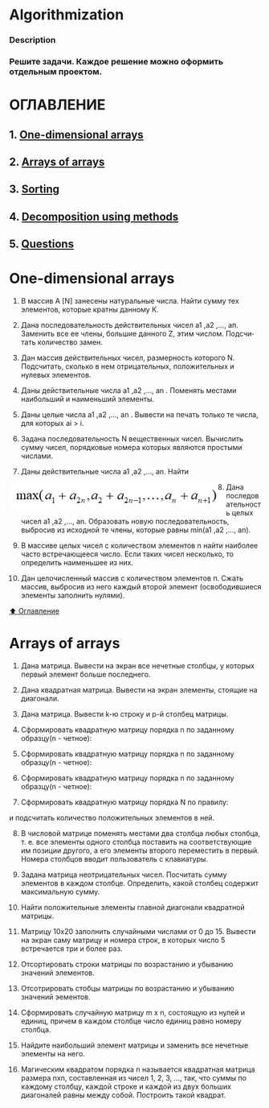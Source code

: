 # Algorithmization
### Description
### Решите задачи. Каждое решение можно оформить отдельным проектом.
# ОГЛАВЛЕНИЕ
## 1. [One-dimensional arrays](#One-dimensional-arrays)
## 2. [Arrays of arrays](#Arrays-of-arrays)
## 3. [Sorting](#Sorting)
## 4. [Decomposition using methods](#Decomposition-using-methods)
## 5. [Questions](#Questions)

# One-dimensional arrays
1. В массив A [N] занесены натуральные числа. Найти сумму тех элементов, которые кратны данному К.

2. Дана последовательность действительных чисел а1 ,а2 ,..., ап. Заменить все ее члены, большие данного Z, этим числом. Подсчи­тать количество замен.

3. Дан массив действительных чисел, размерность которого N. Подсчитать, сколько в нем отрицательных, положительных и нулевых элементов.

4. Даны действительные числа а1 ,а2 ,..., аn . Поменять местами наибольший и наименьший элементы.

5. Даны целые числа а1 ,а2 ,..., аn . Вывести на печать только те числа, для которых аi > i.

6. Задана последовательность N вещественных чисел. Вычислить сумму чисел, порядковые номера которых являются простыми числами.

7. Даны действительные числа а1 ,а2 ,..., аn. Найти
<p> 
  <img src="img/algorithmization_3-7.png" align="left">
</p>

8. Дана последовательность целых чисел а1 ,а2 ,..., аn. Образовать новую последовательность, выбросив из исходной те члены, которые равны min(а1 ,а2 ,..., аn).

9. В массиве целых чисел с количеством элементов n найти наиболее часто встречающееся число. Если таких чисел несколько, то определить наименьшее из них.

10. Дан целочисленный массив с количеством элементов п. Сжать массив, выбросив из него каждый второй элемент (освободившиеся элементы заполнить нулями).

[:arrow_up: Оглавление](#ОГЛАВЛЕНИЕ)

# Arrays of arrays

1. Дана матрица. Вывести на экран все нечетные столбцы, у которых первый элемент больше последнего.

2. Дана квадратная матрица. Вывести на экран элементы, стоящие на диагонали.

3. Дана матрица. Вывести k-ю строку и p-й столбец матрицы.

4. Сформировать квадратную матрицу порядка n по заданному образцу(n - четное):



5. Сформировать квадратную матрицу порядка n по заданному образцу(n - четное):



6. Сформировать квадратную матрицу порядка n по заданному образцу(n - четное):



7. Сформировать квадратную матрицу порядка N по правилу:



и подсчитать количество положительных элементов в ней.

8. В числовой матрице поменять местами два столбца любых столбца, т. е. все элементы одного столбца поставить на соответствующие им позиции другого, а его элементы второго переместить в первый. Номера столбцов вводит пользователь с клавиатуры.

9. Задана матрица неотрицательных чисел. Посчитать сумму элементов в каждом столбце. Определить, какой столбец содержит максимальную сумму.

10. Найти положительные элементы главной диагонали квадратной матрицы.

11. Матрицу 10x20 заполнить случайными числами от 0 до 15. Вывести на экран саму матрицу и номера строк, в которых число 5 встречается три и более раз.

12. Отсортировать строки матрицы по возрастанию и убыванию значений элементов.

13. Отсотрировать стобцы матрицы по возрастанию и убыванию значений эементов.

14. Сформировать случайную матрицу m x n, состоящую из нулей и единиц, причем в каждом столбце число единиц равно номеру столбца.

15. Найдите наибольший элемент матрицы и заменить все нечетные элементы на него.

16. Магическим квадратом порядка n называется квадратная матрица размера nxn, составленная из чисел 1, 2, 3, ..., так, что суммы по каждому столбцу, каждой строке и каждой из двух больших диагоналей равны между собой. Построить такой квадрат. 
